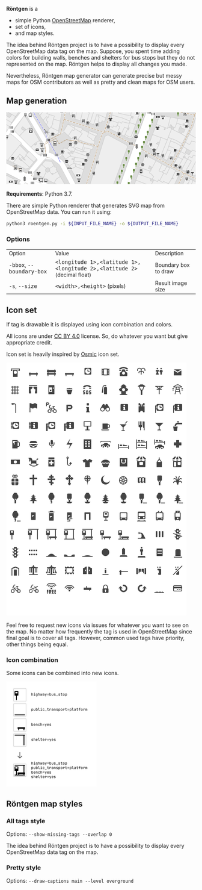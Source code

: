 **Röntgen** is a 
  * simple Python [OpenStreetMap](http://openstreetmap.org) renderer,
  * set of icons,
  * and map styles.

The idea behind Röntgen project is to have a possibility to display every
OpenStreetMap data tag on the map. Suppose, you spent time adding colors for
building walls, benches and shelters for bus stops but they do not represented
on the map. Röntgen helps to display all changes you made.

Nevertheless, Röntgen map generator can generate precise but messy maps for OSM
contributors as well as pretty and clean maps for OSM users.

Map generation
--------------

![Sample map](doc/map.png)

**Requirements**: Python 3.7.

There are simple Python renderer that generates SVG map from OpenStreetMap data.
You can run it using:

```bash
python3 roentgen.py -i ${INPUT_FILE_NAME} -o ${OUTPUT_FILE_NAME}
```

### Options ###

<table>
    <tr><td>Option</td><td>Value</td><td>Description</td></tr>
    <tr>
        <td><tt>-bbox</tt>, <tt>--boundary-box</tt></td>
        <td>
            <tt>&lt;longitude 1&gt;,&lt;latitude 1&gt;,&lt;longitude 2&gt;,&lt;latitude 2&gt;</tt>
            (decimal float)
        </td>
        <td>Boundary box to draw</td>
    </tr>
    <tr>
        <td><tt>-s</tt>, <tt>--size</tt></td>
        <td><tt>&lt;width&gt;,&lt;height&gt;</tt> (pixels)</td>
        <td>Result image size</td>
    </tr>
</table>

Icon set
--------

If tag is drawable it is displayed using icon combination and colors.

All icons are under [CC BY 4.0](http://creativecommons.org/licenses/by/4.0/)
license. So, do whatever you want but give appropriate credit.

Icon set is heavily inspired by [Osmic](https://github.com/gmgeo/osmic) icon
set.

![Icons](doc/grid.png)

Feel free to request new icons via issues for whatever you want to see on the
map. No matter how frequently the tag is used in OpenStreetMap since final goal
is to cover all tags. However, common used tags have priority, other things
being equal.

### Icon combination ###

Some icons can be combined into new icons.

![Icons](doc/bus_stop.png)

Röntgen map styles
------------------

### All tags style ###

Options: `--show-missing-tags --overlap 0`

The idea behind Röntgen project is to have a possibility to display every
OpenStreetMap data tag on the map.

### Pretty style ###

Options: `--draw-captions main --level overground`
